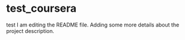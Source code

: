 # test_coursera
test
I am editing the README file. Adding some more details about the project description.

